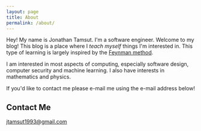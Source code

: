 ```yaml
---
layout: page
title: About
permalink: /about/
---
```


Hey! My name is Jonathan Tamsut. I'm a software engineer. Welcome to my blog! This
blog is a place where I *teach myself* things I'm interested in. This type of learning
is largely inspired by the [Feynman method](http://mattyford.com/blog/2014/1/23/the-feynman-technique-model). 

I am interested in most aspects of computing, especially software design, computer security and machine learning. I also have interests in mathematics and physics.

If you'd like to contact me please e-mail me using the e-mail address below!

## Contact Me

[jtamsut1993@gmail.com](mailto:jtamsut1993@gmail.com)
